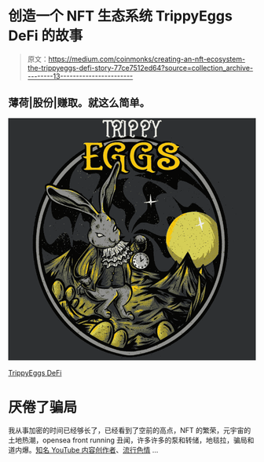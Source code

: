 # 创造一个 NFT 生态系统 TrippyEggs DeFi 的故事

> 原文：<https://medium.com/coinmonks/creating-an-nft-ecosystem-the-trippyeggs-defi-story-77ce7512ed64?source=collection_archive---------13----------------------->

## 薄荷|股份|赚取。就这么简单。

![](img/b2cda9b34544435784f4257f6ee38323.png)

[TrippyEggs DeFi](https://trippyeggs.com)

# 厌倦了骗局

我从事加密的时间已经够长了，已经看到了空前的高点，NFT 的繁荣，元宇宙的土地热潮，opensea front running 丑闻，许多许多的泵和转储，地毯拉，骗局和道内爆。[知名 YouTube 内容创作者](https://www.notebookcheck.net/Popular-YouTuber-steals-US-500-000-from-fans-and-shamelessly-buys-a-new-Tesla-with-the-money.597273.0.html)、[流行色情](https://www.crypto-news-flash.com/adult-film-star-lana-rhoades-raises-1-5m-from-nfts-then-allegedly-rug-pulls/) …